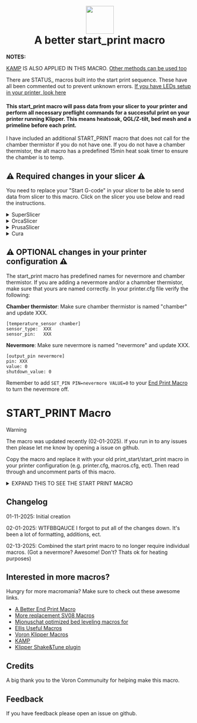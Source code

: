 <h1 align="center">
  <br>
  <img src="img/start.png" width="75""></a>
  <br>
    A better start_print macro
  <br>
</h1>

<b>NOTES:</b>

[KAMP](https://github.com/kyleisah/Klipper-Adaptive-Meshing-Purging) IS ALSO APPLIED IN THIS MACRO. [Other methods can be used too](https://www.printables.com/model/1035759-adaptive-purge-for-any-3d-printer-using-slicer-var)

There are STATUS_ macros built into the start print sequence. These have all been commented out to prevent unknown errors. [If you have LEDs setup in your printer, look here](https://github.com/julianschill/klipper-led_effect)

<h4>This start_print macro will pass data from your slicer to your printer and perform all necessary preflight commands for a successful print on your printer running Klipper. This means heatsoak, QGL/Z-tilt, bed mesh and a primeline before each print.</h4>

<p>I have included an additional START_PRINT macro that does not call for the chamber thermistor if you do not have one. If you do not have a chamber thermistor, the alt macro has a predefined 15min heat soak timer to ensure the chamber is to temp.</p>

## :warning: Required changes in your slicer :warning:
You need to replace your "Start G-code" in your slicer to be able to send data from slicer to this macro. Click on the slicer you use below and read the instructions.

<details>
<summary>SuperSlicer</summary>
In Superslicer go to "Printer settings" -> "Custom g-code" -> "Start G-code" and update it to:

```
M104 S0 ; Stops OrcaSlicer from sending temp waits separately
M140 S0
START_PRINT EXTRUDER=[first_layer_temperature] BED=[first_layer_bed_temperature] CHAMBER=[chamber_temperature] MATERIAL=[filament_type]
```
</details>
<details>
<summary>OrcaSlicer</summary>
In OrcaSlicer go to "Printer settings" -> "Machine start g-code" and update it to:

```
M104 S0 ; Stops OrcaSlicer from sending temp waits separately
M140 S0
START_PRINT EXTRUDER=[first_layer_temperature] BED=[first_layer_bed_temperature] CHAMBER=[chamber_temperature] MATERIAL=[filament_type]
```
</details>
<details>
<summary>PrusaSlicer</summary>

In PrusaSlicer go to "Printer settings" -> "Custom g-code" -> "Start G-code" and update it to:

```
M104 S0 ; Stops PrusaSlicer from sending temp waits separately
M140 S0
start_print EXTRUDER=[first_layer_temperature[initial_extruder]] BED=[first_layer_bed_temperature] CHAMBER=[chamber_temperature] MATERIAL=[filament_vendor]
```
</details>
<details>
<summary>Cura</summary>

In Cura go to "Settings" -> "Printer" -> "Manage printers" -> "Machine settings" -> "Start G-code" and update it to:

```
start_print EXTRUDER={material_print_temperature_layer_0} BED={material_bed_temperature_layer_0} CHAMBER={build_volume_temperature} MATERIAL={material_type}
```
</details>

## :warning: OPTIONAL changes in your printer configuration :warning:

The start_print macro has predefined names for nevermore and chamber thermistor. If you are adding a nevermore and/or a chamnber thermistor, make sure that yours are named correctly. In your printer.cfg file verify the following:

**Chamber thermistor**:
Make sure chamber thermistor is named "chamber" and update XXX.

```
[temperature_sensor chamber]
sensor_type:  XXX
sensor_pin:   XXX
```

**Nevermore**:
Make sure nevermore is named "nevermore" and update XXX.

```
[output_pin nevermore]
pin: XXX
value: 0
shutdown_value: 0
```

Remember to add ```SET_PIN PIN=nevermore VALUE=0``` to your [End Print Macro](https://github.com/ss1gohan13/A-Better-End-Print-Macro) to turn the nevermore off.

# START_PRINT Macro

> [!WARNING]  
> The macro was updated recently (02-01-2025). If you run in to any issues then please let me know by opening a issue on github.

Copy the macro and replace it with your old print_start/start_print macro in your printer configuration (e.g. printer.cfg, macros.cfg, ect). Then read through and uncomment parts of this macro.

<details>
<summary>EXPAND THIS TO SEE THE START PRINT MACRO</summary>
  
```
#####################################################################
#------------------- A better start_print macro --------------------#
#####################################################################

[gcode_macro START_PRINT]
gcode:
    # This part fetches data from your slicer, such as bed temp, extruder temp, chamber temp, and the size of your printer.
    {% set target_bed = params.BED|int %}
    {% set target_extruder = params.EXTRUDER|int %}
    {% set target_chamber = params.CHAMBER|default("40")|int %}
    {% set x_wait = printer.toolhead.axis_maximum.x|float / 2 %}
    {% set y_wait = printer.toolhead.axis_maximum.y|float / 2 %}

    # Homes the printer, sets absolute positioning, and updates the Stealthburner LEDs.
    #STATUS_HOMING

    {% if not 'xyz' in printer.toolhead.homed_axes %}
        # If not fully homed, check if X and Y are homed
        {% if not ('x' in printer.toolhead.homed_axes and 'y' in printer.toolhead.homed_axes) %}
            # If X or Y not homed, do full homing
            G28
        {% else %}
            # If only X and Y are homed, check if Z is homed
            {% if not 'z' in printer.toolhead.homed_axes %}
                # If Z is not homed, home Z
                G28 Z
            {% endif %}
        {% endif %}
    {% endif %}
                
    G90                                                             # Use absolute/relative coordinates
    M400                                                            # Wait for current moves to finish
    CLEAR_PAUSE                                                     # Clear any existing pause state

    # Uncomment for bed mesh (1 of 2)
    BED_MESH_CLEAR                                                  # Clears old saved bed mesh (if any)

    # Checks if the bed temp is higher than 90C - if so, then trigger a heat soak.
    {% if params.BED|int > 90 %}
      M117 Bed: {target_bed}C                                      # Display bed temperature
      #STATUS_HEATING                                              # Sets SB-LEDs to heating-mode
      M106 S255                                                    # Turns on the PT-fan
      # Uncomment if you have a Nevermore.
      SET_PIN PIN=nevermore VALUE=1                                # Turns on the Nevermore
      G1 X{x_wait} Y{y_wait} Z15 F9000                            # Go to the center of the bed
      M190 S{target_bed}                                          # Sets the target temp for the bed
      M117 Heatsoak: {target_chamber}C                            # Display heatsoak info
      # Conditional check for chamber thermistor
      {% if printer["temperature_sensor chamber"] is defined %}
        TEMPERATURE_WAIT SENSOR="temperature_sensor chamber" MINIMUM={target_chamber}   # Waits for the chamber to reach the desired temp
      {% else %}
        G4 P900000                                                  # Wait 15 minutes for heatsoak
      {% endif %}

    # If the bed temp is not over 90c, then handle soak based on material
    {% else %}
      M117 Bed: {target_bed}C                                     # Display bed temperature
      #STATUS_HEATING                                              # Sets SB-leds to heating-mode
      G1 X{x_wait} Y{y_wait} Z15 F9000                            # Go to center of the bed
      M190 S{target_bed}                                          # Sets the target temp for the bed
      
      # Material-based soak times with variant handling
      {% set raw_material = params.MATERIAL|default("PLA")|string|upper %}
      
      # Extract base material type by handling variants
      {% set material = namespace(type="") %}
      {% if "PLA" in raw_material %}
          {% set material.type = "PLA" %}
      {% elif "PETG" in raw_material %}
          {% set material.type = "PETG" %}
      {% elif "TPU" in raw_material or "TPE" in raw_material %}
          {% set material.type = "TPU" %}
      {% elif "PVA" in raw_material %}
          {% set material.type = "PVA" %}
      {% elif "HIPS" in raw_material %}
          {% set material.type = "HIPS" %}
      {% else %}
          {% set material.type = raw_material %}
      {% endif %}

      # Define soak times
      {% set soak_time = {
          "PLA": 180000,    # 3 minutes - Standard PLA soak time
          "PETG": 240000,   # 4 minutes - PETG needs slightly longer to stabilize
          "TPU": 180000,    # 3 minutes - TPU/TPE materials
          "PVA": 180000,    # 3 minutes - Support material, similar to PLA
          "HIPS": 240000    # 4 minutes - When used as support/primary under 90C
      }[material.type]|default(300000) %}    # Default to 5 minutes if material not found
      
      M117 Soak: {soak_time/60000|int}min ({raw_material})        # Display soak time and material
      G4 P{soak_time}                                             # Execute soak timer
    {% endif %}

    {% if has_z_tilt %}
      #STATUS_LEVELING                                            # Sets SB-LEDs to leveling-mode
      M117 Z-tilt adjust                                         # Display Z-tilt adjustment
      Z_TILT_ADJUST                                              # Levels the buildplate via z_tilt_adjust
      G28 Z                                                      # Homes Z again after z_tilt_adjust
    {% elif has_quad_gantry %}
      #STATUS_LEVELING                                             # Sets SB-LEDs to leveling-mode
      M117 QGL                                                    # Display QGL status
      QUAD_GANTRY_LEVEL                                           # Levels the gantry
      #STATUS_HOMING                                               # Sets SB-LEDs to homing-mode
      G28 Z                                                       # Homes Z again after QGL
    {% endif %}

    # Heating the nozzle to 150C. This helps with getting a correct Z-home
    #STATUS_HEATING                                                # Sets SB-LEDs to heating-mode
    M117 Hotend: 150C                                             # Display hotend temperature
    M109 S150                                                     # Heats the nozzle to 150C

    #STATUS_CLEANING                                               # Sets SB-LEDs to cleaning-mode
    CLEAN_NOZZLE EXTRUDER={target_extruder}                      # Clean nozzle before printing

    #STATUS_COOLING                                                # Sets SB-LEDs to cooling-mode
    #M109 S150                                                     # Heats the nozzle to 150C

    #M117 Tappy Tap                                               # Display tappy tap message
    #PROBE_EDDY_NG_TAP                                             # See: https://hackmd.io/yEF4CEntSHiFTj230CdD0Q

    SMART_PARK                                                    # Parks the toolhead neat the beginning of the print

    # Uncomment for bed mesh (2 of 2)
    #STATUS_MESHING                                               # Sets SB-LEDs to bed mesh-mode
    M117 Bed mesh                                                # Display bed mesh status
    BED_MESH_CALIBRATE ADAPTIVE=1                                # Starts bed mesh

    M400                                                         # Wait for current moves to finish

    SMART_PARK                                                   # KAMP smart park

    # Heats up the nozzle to target via data from the slicer
    M117 Hotend: {target_extruder}C                             # Display target hotend temperature
    #STATUS_HEATING                                              # Sets SB-LEDs to heating-mode
    M107                                                        # Turns off part cooling fan
    M109 S{target_extruder}                                     # Heats the nozzle to printing temp
    
    # Gets ready to print by doing a purge line and updating the SB-LEDs
    M117 The purge...                                           # Display purge status
    #STATUS_CLEANING                                             # Sets SB-LEDs to cleaning-mode
    LINE_PURGE                                                  # KAMP line purge

    M117 Printer goes brrr                                      # Display print starting
    
    #STATUS_PRINTING                                             # Sets SB-LEDs to printing-mode
```
</details>

## Changelog

01-11-2025: Initial creation 

02-01-2025: WTFBBQAUCE I forgot to put all of the changes down. It's been a lot of formatting, additions, ect. 

02-13-2025: Combined the start print macro to no longer require individual macros. (Got a nevermore? Awesome! Don't? Thats ok for heating purposes)

## Interested in more macros?

Hungry for more macromania? Make sure to check out these awesome links.

- [A Better End Print Macro](https://github.com/ss1gohan13/A-Better-End-Print-Macro)
- [More replacement SV08 Macros](https://github.com/ss1gohan13/SV08-Replacement-Macros)
- [Mjonuschat optimized bed leveling macros for](https://mjonuschat.github.io/voron-mods/docs/guides/optimized-bed-leveling-macros/)
- [Ellis Useful Macros](https://ellis3dp.com/Print-Tuning-Guide/articles/index_useful_macros.html)
- [Voron Klipper Macros](https://github.com/The-Conglomerate/Voron-Klipper-Common/)
- [KAMP](https://github.com/kyleisah/Klipper-Adaptive-Meshing-Purging)
- [Klipper Shake&Tune plugin](https://github.com/Frix-x/klippain-shaketune)


## Credits

A big thank you to the Voron Communuity for helping make this macro. 

## Feedback

If you have feedback please open an issue on github.
